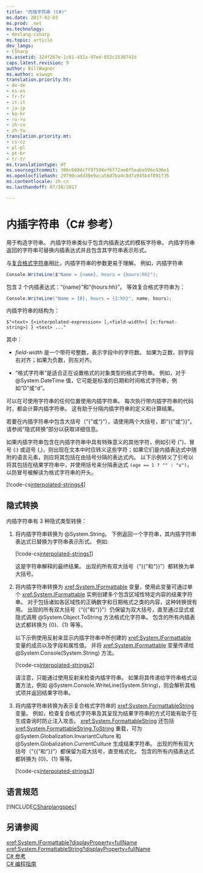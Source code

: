 ```yaml
---
title: "内插字符串 (C#)"
ms.date: 2017-02-03
ms.prod: .net
ms.technology:
- devlang-csharp
ms.topic: article
dev_langs:
- CSharp
ms.assetid: 324f267e-1c61-431a-97ed-852c1530742d
caps.latest.revision: 9
author: BillWagner
ms.author: wiwagn
translation.priority.ht:
- de-de
- es-es
- fr-fr
- it-it
- ja-jp
- ko-kr
- ru-ru
- zh-cn
- zh-tw
translation.priority.mt:
- cs-cz
- pl-pl
- pt-br
- tr-tr
ms.translationtype: HT
ms.sourcegitcommit: 306c608dc7f97594ef6f72ae0f5aaba596c936e1
ms.openlocfilehash: 29790cadd30e9aca56d7ba4c8d7a945b4f891f35
ms.contentlocale: zh-cn
ms.lasthandoff: 07/28/2017

---
```

# <a name="interpolated-strings-c-reference"></a>内插字符串（C# 参考）

用于构造字符串。  内插字符串类似于包含内插表达式的模板字符串。  内插字符串返回的字符串可替换内插表达式并且包含其字符串表示形式。  

与[复合格式字符串](../../../standard/base-types/composite-formatting.md#composite-format-string)相比，内插字符串的参数更易于理解。  例如，内插字符串  
  
```csharp  
Console.WriteLine($"Name = {name}, hours = {hours:hh}"); 
```  
包含 2 个内插表达式：“{name}”和“{hours:hh}”。 等效复合格式字符串为：

```csharp
Console.WriteLine("Name = {0}, hours = {1:hh}", name, hours);  
```  

内插字符串的结构为：  
  
```  
$"<text> {<interpolated-expression> [,<field-width>] [<:format-string>] } <text> ..."  
```  

其中： 

- *field-width* 是一个带符号整数，表示字段中的字符数。 如果为正数，则字段右对齐；如果为负数，则左对齐。 

- “格式字符串”是适合正在设置格式的对象类型的格式字符串。 例如，对于 @System.DateTime 值，它可能是标准的日期和时间格式字符串，例如“D”或“d”。

 可以在可使用字符串的任何位置使用内插字符串。  每次执行带内插字符串的代码时，都会计算内插字符串。 这有助于分隔内插字符串的定义和计算结果。  
  
 若要在内插字符串中包含大括号（“{”或“}”），请使用两个大括号，即“{{”或“}}”。  请参阅“隐式转换”部分以获取详细信息。  

如果内插字符串包含在内插字符串中具有特殊意义的其他字符，例如引号 (")、冒号 (:) 或逗号 (,)，则出现在文本中时应转义这些字符；如果它们是内插表达式中随附的语言元素，则应将其包括在由括号分隔的表达式内。 以下示例转义了引号以将其包括在结果字符串中，并使用括号来分隔表达式 `(age == 1 ? "" : "s")`，以防冒号被解读为格式字符串的开头。

[!code-cs[interpolated-strings4](../../../../samples/snippets/csharp/language-reference/keywords/interpolated-strings4.cs#1)]  

## <a name="implicit-conversions"></a>隐式转换  

内插字符串有 3 种隐式类型转换：  

1. 将内插字符串转换为 @System.String。 下例返回一个字符串，其内插字符串表达式已替换为字符串表示形式。 例如: 

   [!code-cs[interpolated-strings1](../../../../samples/snippets/csharp/language-reference/keywords/interpolated-strings1.cs#1)]  

   这是字符串解释的最终结果。 出现的所有双大括号（“{{”和“}}”）都转换为单大括号。 

2. 将内插字符串转换为 <xref:System.IFormattable> 变量，使用此变量可通过单个 <xref:System.IFormattable> 实例创建多个包含区域性特定内容的结果字符串。 对于包括诸如各区域性的正确数字和日期格式之类的内容，这种转换很有用。  出现的所有双大括号（“{{”和“}}”）仍保留为双大括号，直至通过显式或隐式调用 @System.Object.ToString 方法格式化字符串。  包含的所有内插表达式都转换为 {0}、{1} 等等。  

   以下示例使用反射来显示内插字符串中所创建的 <xref:System.IFormattable> 变量的成员以及字段和属性值。 并将 <xref:System.IFormattable> 变量传递给 @System.Console(System.String) 方法。

   [!code-cs[interpolated-strings2](../../../../samples/snippets/csharp/language-reference/keywords/interpolated-strings2.cs#1)]  

   请注意，只能通过使用反射来检查内插字符串。 如果将其传递给字符串格式设置方法，例如 @System.Console.WriteLine(System.String)，则会解析其格式项并返回结果字符串。 

3. 将内插字符串转换为表示复合格式字符串的 <xref:System.FormattableString> 变量。 例如，检查复合格式字符串及其呈现为结果字符串的方式可能有助于在生成查询时防止注入攻击。  <xref:System.FormattableString> 还包括 <xref:System.FormattableString.ToString> 重载，可为 @System.Globalization.InvariantCulture 和 @System.Globalization.CurrentCulture 生成结果字符串。  出现的所有双大括号（“{{”和“}}”）都保留为双大括号，直至格式化。  包含的所有内插表达式都转换为 {0}、{1} 等等。  

   [!code-cs[interpolated-strings3](../../../../samples/snippets/csharp/language-reference/keywords/interpolated-strings3.cs#1)]  

## <a name="language-specification"></a>语言规范  
 [!INCLUDE[CSharplangspec](~/includes/csharplangspec-md.md)]  
  
## <a name="see-also"></a>另请参阅  
 <xref:System.IFormattable?displayProperty=fullName>   
 <xref:System.FormattableString?displayProperty=fullName>   
 [C# 参考](../../../csharp/language-reference/index.md)   
 [C# 编程指南](../../../csharp/programming-guide/index.md)


